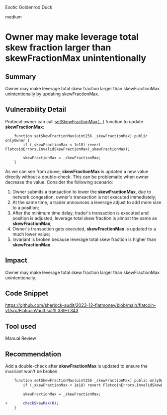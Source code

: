 Exotic Goldenrod Duck

medium

# Owner may make leverage total skew fraction larger than skewFractionMax unintentionally

## Summary
Owner may make leverage total skew fraction larger than skewFractionMax unintentionally by updating skewFractionMax.

## Vulnerability Detail
Protocol owner can call [setSkewFractionMax(...)](https://github.com/sherlock-audit/2023-12-flatmoney/blob/main/flatcoin-v1/src/FlatcoinVault.sol#L339) function to update **skewFractionMax**:
```solidity
    function setSkewFractionMax(uint256 _skewFractionMax) public onlyOwner {
        if (_skewFractionMax < 1e18) revert FlatcoinErrors.InvalidSkewFractionMax(_skewFractionMax);

        skewFractionMax = _skewFractionMax;
    }
```
As we can see from above, **skewFractionMax** is updated a new value directly without a double-check. This can be problematic when owner decrease the value. Consider the following scenario:
1. Owner submits a transaction to lower the **skewFractionMax**, due to network congestion, owner's transaction is not executed immediately;
2. At the same time, a trader announces a leverage adjust to add more size to a position;
3. After the minimum time delay, trader's transaction is executed and position is adjusted, leverage total skew fraction is almost the same as **skewFractionMax**;
4. Owner's transaction gets executed, **skewFractionMax** is updated to a much lower value;
5. Invariant is broken because leverage total skew fraction is higher than **skewFractionMax**.

## Impact
Owner may make leverage total skew fraction larger than skewFractionMax unintentionally.

## Code Snippet
https://github.com/sherlock-audit/2023-12-flatmoney/blob/main/flatcoin-v1/src/FlatcoinVault.sol#L339-L343

## Tool used
Manual Review

## Recommendation
Add a double-check after **skewFractionMax** is updated to ensure the invariant won't be broken.
```diff
    function setSkewFractionMax(uint256 _skewFractionMax) public onlyOwner {
        if (_skewFractionMax < 1e18) revert FlatcoinErrors.InvalidSkewFractionMax(_skewFractionMax);

        skewFractionMax = _skewFractionMax;

+       checkSkewMax(0);
    }
```
